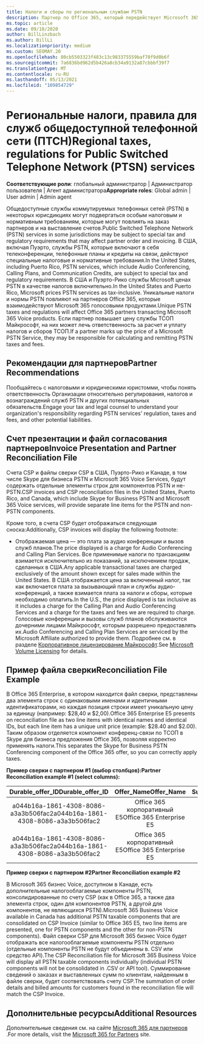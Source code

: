 ```yaml
---
title: Налоги и сборы по региональным службам PSTN
description: Партнер по Office 365, который передействует Microsoft 365 голосовыми продуктами, может подвергаться региональным налогам, платам или нормативным требованиям для служб PSTN.
ms.topic: article
ms.date: 09/10/2020
author: BillLinzbach
ms.author: BillLi
ms.localizationpriority: medium
ms.custom: SEOMAY.20
ms.openlocfilehash: 80cb5503323f483c13c983375559baf70f9d0b6f
ms.sourcegitcommit: 7a6836bd962d5b426a8cb34a9132a87cbbbf39f7
ms.translationtype: MT
ms.contentlocale: ru-RU
ms.lasthandoff: 05/13/2021
ms.locfileid: "109854729"
---
```

# <a name="regional-taxes-regulations-for-public-switched-telephone-network-ptsn-services"></a><span data-ttu-id="d4a84-103">Региональные налоги, правила для служб общедоступной телефонной сети (ПТСН)</span><span class="sxs-lookup"><span data-stu-id="d4a84-103">Regional taxes, regulations for Public Switched Telephone Network (PTSN) services</span></span>

<span data-ttu-id="d4a84-104">**Соответствующие роли**: глобальный администратор | Администратор пользователя | Агент администратора</span><span class="sxs-lookup"><span data-stu-id="d4a84-104">**Appropriate roles**: Global admin | User admin | Admin agent</span></span>

<span data-ttu-id="d4a84-105">Общедоступные службы коммутируемых телефонных сетей (PSTN) в некоторых юрисдикциях могут подвергаться особым налоговым и нормативным требованиям, которые могут повлиять на заказ партнеров и на выставление счетов.</span><span class="sxs-lookup"><span data-stu-id="d4a84-105">Public Switched Telephone Network (PSTN) services in some jurisdictions may be subject to special tax and regulatory requirements that may affect partner order and invoicing.</span></span> <span data-ttu-id="d4a84-106">В США, включая Пуэрто, службы PSTN, которые включают в себя телеконференции, телефонные планы и кредиты на связи, действуют специальные налоговые и нормативные требования.</span><span class="sxs-lookup"><span data-stu-id="d4a84-106">In the United States, including Puerto Rico, PSTN services, which include Audio Conferencing, Calling Plans, and Communication Credits, are subject to special tax and regulatory requirements.</span></span> <span data-ttu-id="d4a84-107">В США и Пуэрто-Рико службы Microsoft ценах PSTN в качестве налогов включительно.</span><span class="sxs-lookup"><span data-stu-id="d4a84-107">In the United States and Puerto Rico, Microsoft prices PSTN services as tax-inclusive.</span></span>  <span data-ttu-id="d4a84-108">Уникальные налоги и нормы PSTN повлияют на партнеров Office 365, которые взаимодействуют Microsoft 365 голосовыми продуктами.</span><span class="sxs-lookup"><span data-stu-id="d4a84-108">Unique PSTN taxes and regulations will affect Office 365 partners transacting Microsoft 365 Voice products.</span></span>  <span data-ttu-id="d4a84-109">Если партнер повышает цену службы ТСОП Майкрософт, на них может лечь ответственность за расчет и уплату налогов и сборов ТСОП.</span><span class="sxs-lookup"><span data-stu-id="d4a84-109">If a partner marks up the price of a Microsoft PSTN Service, they may be responsible for calculating and remitting PSTN taxes and fees.</span></span>

## <a name="partner-recommendations"></a><span data-ttu-id="d4a84-110">Рекомендации для партнеров</span><span class="sxs-lookup"><span data-stu-id="d4a84-110">Partner Recommendations</span></span>

<span data-ttu-id="d4a84-111">Пообщайтесь с налоговыми и юридическими юристомми, чтобы понять ответственность Организации относительно регулирования, налогов и вознаграждений служб PSTN и других потенциальных обязательств.</span><span class="sxs-lookup"><span data-stu-id="d4a84-111">Engage your tax and legal counsel to understand your organization's responsibility regarding PSTN services' regulation, taxes and fees, and other potential liabilities.</span></span>

## <a name="invoice-presentation-and-partner-reconciliation-file"></a><span data-ttu-id="d4a84-112">Счет презентации и файл согласования партнеров</span><span class="sxs-lookup"><span data-stu-id="d4a84-112">Invoice Presentation and Partner Reconciliation File</span></span>

<span data-ttu-id="d4a84-113">Счета CSP и файлы сверки CSP в США, Пуэрто-Рико и Канаде, в том числе Skype для бизнеса PSTN и Microsoft 365 Voice Services, будут содержать отдельные элементы строк для компонентов PSTN и не-PSTN.</span><span class="sxs-lookup"><span data-stu-id="d4a84-113">CSP invoices and CSP reconciliation files in the United States, Puerto Rico, and Canada, which include Skype for Business PSTN and Microsoft 365 Voice services, will provide separate line items for the PSTN and non-PSTN components.</span></span>

<span data-ttu-id="d4a84-114">Кроме того, в счета CSP будет отображаться следующая сноска:</span><span class="sxs-lookup"><span data-stu-id="d4a84-114">Additionally, CSP invoices will display the following footnote:</span></span>

* <span data-ttu-id="d4a84-115">Отображаемая цена — это плата за аудио конференции и вызов служб планов.</span><span class="sxs-lookup"><span data-stu-id="d4a84-115">The price displayed is a charge for Audio Conferencing and Calling Plan Services.</span></span>  <span data-ttu-id="d4a84-116">Все применимые налоги по транзакциям взимается исключительно из показаний, за исключением продаж, сделанных в США.</span><span class="sxs-lookup"><span data-stu-id="d4a84-116">Any applicable transactional taxes are charged exclusively of the amount shown except for sales made within the United States.</span></span>  <span data-ttu-id="d4a84-117">В США отображается цена за включенный налог, так как включается плата за вызывающий план и службы аудио-конференций, а также взимается плата за налоги и сборы, которые необходимо оплатить.</span><span class="sxs-lookup"><span data-stu-id="d4a84-117">In the U.S., the price displayed is tax inclusive as it includes a charge for the Calling Plan and Audio Conferencing Services and a charge for the taxes and fees we are required to charge.</span></span>  <span data-ttu-id="d4a84-118">Голосовые конференции и вызовы служб планов обслуживаются дочерними лицами Майкрософт, которым разрешено предоставлять их.</span><span class="sxs-lookup"><span data-stu-id="d4a84-118">Audio Conferencing and Calling Plan Services are serviced by the Microsoft Affiliate authorized to provide them.</span></span>  <span data-ttu-id="d4a84-119">Подробнее см. в разделе [Корпоративное лицензирование Майкрософт](https://go.microsoft.com/fwlink/?LinkId=690247).</span><span class="sxs-lookup"><span data-stu-id="d4a84-119">See [Microsoft Volume Licensing](https://go.microsoft.com/fwlink/?LinkId=690247) for details.</span></span>

## <a name="reconciliation-file-example"></a><span data-ttu-id="d4a84-120">Пример файла сверки</span><span class="sxs-lookup"><span data-stu-id="d4a84-120">Reconciliation File Example</span></span>

<span data-ttu-id="d4a84-121">В Office 365 Enterprise, в котором находится файл сверки, представлены два элемента строк с одинаковыми именами и идентичными идентификаторами, но каждая позиция строки имеет уникальную цену за единицу (например: $28,40 и $2,00).</span><span class="sxs-lookup"><span data-stu-id="d4a84-121">Office 365 Enterprise E5 presents on reconciliation file as two line items with identical names and identical IDs, but each line item has a unique unit price (example: $28.40 and $2.00).</span></span> <span data-ttu-id="d4a84-122">Таким образом отделяется компонент конференц-связи по ТСОП в Skype для бизнеса предложения Office 365, позволяя корректно применять налоги.</span><span class="sxs-lookup"><span data-stu-id="d4a84-122">This separates the Skype for Business PSTN Conferencing component of the Office 365 offer, so you can correctly apply taxes.</span></span>

<span data-ttu-id="d4a84-123">**Пример сверки с партнером #1 (выбор столбцов):**</span><span class="sxs-lookup"><span data-stu-id="d4a84-123">**Partner Reconciliation example #1 (select columns):**</span></span>

|<span data-ttu-id="d4a84-124">**Durable_offer_ID**</span><span class="sxs-lookup"><span data-stu-id="d4a84-124">**Durable_offer_ID**</span></span>|<span data-ttu-id="d4a84-125">**Offer_Name**</span><span class="sxs-lookup"><span data-stu-id="d4a84-125">**Offer_Name**</span></span>|<span data-ttu-id="d4a84-126">**Subscription_Start_Date**</span><span class="sxs-lookup"><span data-stu-id="d4a84-126">**Subscription_Start_Date**</span></span>|<span data-ttu-id="d4a84-127">**Subscription_End_Date**</span><span class="sxs-lookup"><span data-stu-id="d4a84-127">**Subscription_End_Date**</span></span>|<span data-ttu-id="d4a84-128">**Charge_Start_Date**</span><span class="sxs-lookup"><span data-stu-id="d4a84-128">**Charge_Start_Date**</span></span>|<span data-ttu-id="d4a84-129">**Charge_End_Date**</span><span class="sxs-lookup"><span data-stu-id="d4a84-129">**Charge_End_Date**</span></span>|<span data-ttu-id="d4a84-130">**Charge_Type**</span><span class="sxs-lookup"><span data-stu-id="d4a84-130">**Charge_Type**</span></span>|<span data-ttu-id="d4a84-131">**Unit_Price**</span><span class="sxs-lookup"><span data-stu-id="d4a84-131">**Unit_Price**</span></span>|
|:----:|:----:|:----:|:----:|:----:|:----:|:----:|:----:|
|<span data-ttu-id="d4a84-132">a044b16a-1861-4308-8086-a3a3b506fac2</span><span class="sxs-lookup"><span data-stu-id="d4a84-132">a044b16a-1861-4308-8086-a3a3b506fac2</span></span>   |<span data-ttu-id="d4a84-133">Office 365 корпоративный E5</span><span class="sxs-lookup"><span data-stu-id="d4a84-133">Office 365 Enterprise E5</span></span>   |<span data-ttu-id="d4a84-134">8/10/2019 0:00</span><span class="sxs-lookup"><span data-stu-id="d4a84-134">8/10/2019 0:00</span></span>   |<span data-ttu-id="d4a84-135">8/11/2019 0:00</span><span class="sxs-lookup"><span data-stu-id="d4a84-135">8/11/2019 0:00</span></span>   |<span data-ttu-id="d4a84-136">8/11/2019 0:00</span><span class="sxs-lookup"><span data-stu-id="d4a84-136">8/11/2019 0:00</span></span>|<span data-ttu-id="d4a84-137">9/10/2019 0:00</span><span class="sxs-lookup"><span data-stu-id="d4a84-137">9/10/2019 0:00</span></span>   |<span data-ttu-id="d4a84-138">Оплата цикла</span><span class="sxs-lookup"><span data-stu-id="d4a84-138">Cycle fee</span></span>   |<span data-ttu-id="d4a84-139">28,4</span><span class="sxs-lookup"><span data-stu-id="d4a84-139">28.40</span></span>   |
|<span data-ttu-id="d4a84-140">a044b16a-1861-4308-8086-a3a3b506fac2</span><span class="sxs-lookup"><span data-stu-id="d4a84-140">a044b16a-1861-4308-8086-a3a3b506fac2</span></span>   |<span data-ttu-id="d4a84-141">Office 365 корпоративный E5</span><span class="sxs-lookup"><span data-stu-id="d4a84-141">Office 365 Enterprise E5</span></span>   |<span data-ttu-id="d4a84-142">8/10/2019 0:00</span><span class="sxs-lookup"><span data-stu-id="d4a84-142">8/10/2019 0:00</span></span>   |<span data-ttu-id="d4a84-143">8/11/2019 0:00</span><span class="sxs-lookup"><span data-stu-id="d4a84-143">8/11/2019 0:00</span></span>   |<span data-ttu-id="d4a84-144">8/11/2019 0:00</span><span class="sxs-lookup"><span data-stu-id="d4a84-144">8/11/2019 0:00</span></span>   |<span data-ttu-id="d4a84-145">9/10/2019 0:00</span><span class="sxs-lookup"><span data-stu-id="d4a84-145">9/10/2019 0:00</span></span>   |<span data-ttu-id="d4a84-146">Оплата цикла</span><span class="sxs-lookup"><span data-stu-id="d4a84-146">Cycle fee</span></span>   |<span data-ttu-id="d4a84-147">2,00</span><span class="sxs-lookup"><span data-stu-id="d4a84-147">2.00</span></span>   |

<span data-ttu-id="d4a84-148">**Пример сверки с партнером #2**</span><span class="sxs-lookup"><span data-stu-id="d4a84-148">**Partner Reconciliation example #2**</span></span>

<span data-ttu-id="d4a84-149">В Microsoft 365 бизнес Voice, доступном в Канаде, есть дополнительные налогооблагаемые компоненты PSTN, консолидированные по счету CSP (как в Office 365, а также два элемента строк, один для компонентов PSTN, а другой для компонентов, не являющихся PSTN).</span><span class="sxs-lookup"><span data-stu-id="d4a84-149">Microsoft 365 Business Voice available in Canada has additional PSTN taxable components that are consolidated on CSP Invoice (similar to Office 365 E5, two line items are presented, one for PSTN components and the other for non-PSTN components).</span></span>  <span data-ttu-id="d4a84-150">Файл сверки CSP для Microsoft 365 бизнес Voice будет отображать все налогооблагаемые компоненты PSTN отдельно (отдельные компоненты PSTN не будут объединены в. CSV или средство API).</span><span class="sxs-lookup"><span data-stu-id="d4a84-150">The CSP Reconciliation file for Microsoft 365 Business Voice will display all PSTN taxable components individually (individual PSTN components will not be consolidated in .CSV or API tool).</span></span>  <span data-ttu-id="d4a84-151">Суммирование сведений о заказах и выставленных сумм по клиентам, найденным в файле сверки, будет соответствовать счету CSP.</span><span class="sxs-lookup"><span data-stu-id="d4a84-151">The summation of order details and billed amounts for customers found in the reconciliation file will match the CSP Invoice.</span></span>

## <a name="additional-resources"></a><span data-ttu-id="d4a84-152">Дополнительные ресурсы</span><span class="sxs-lookup"><span data-stu-id="d4a84-152">Additional Resources</span></span>
<span data-ttu-id="d4a84-153">Дополнительные сведения см. на сайте [Microsoft 365 для партнеров](https://www.microsoft.com/microsoft-365/partners/) .</span><span class="sxs-lookup"><span data-stu-id="d4a84-153">For more details, visit the [Microsoft 365 for Partners](https://www.microsoft.com/microsoft-365/partners/) site.</span></span>

